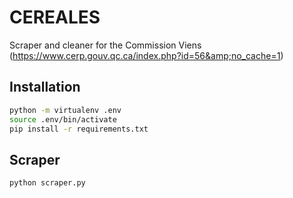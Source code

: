 # CEREALES
Scraper and cleaner for the Commission Viens (https://www.cerp.gouv.qc.ca/index.php?id=56&amp;no_cache=1)

## Installation

```bash
python -m virtualenv .env
source .env/bin/activate
pip install -r requirements.txt
```

## Scraper

```bash
python scraper.py
```
